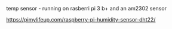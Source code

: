 temp sensor - running on rasberri pi 3 b+ and an am2302 sensor

https://pimylifeup.com/raspberry-pi-humidity-sensor-dht22/